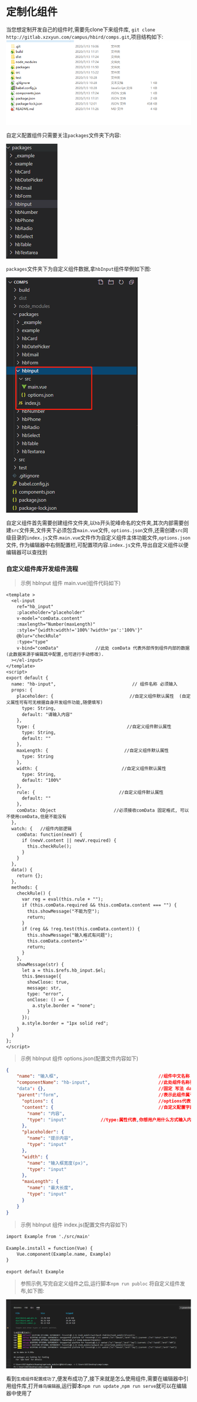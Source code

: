 # 定制化组件

当您想定制开发自己的组件时,需要先clone下来组件库, ` git clone http://gitlab.xzxyun.com/campus/hbird/comps.git `,项目结构如下:
![avatar](../img/project.png)

自定义配置组件只需要关注`packages`文件夹下内容:

![avatar](../img/dir.png)

`packages`文件夹下为自定义组件数据,拿`hbInput`组件举例如下图:

![avatar](../img/hb_input.png)

自定义组件首先需要创建组件文件夹,以`hb`开头驼峰命名的文件夹,其次内部需要创建`src`文件夹,文件夹下必须包含`main.vue`文件,
`options.json`文件,还需创建`src`同级目录的`index.js`文件.`main.vue`文件作为自定义组件主体功能文件,`options.json`文件,
作为编辑器中右侧配置栏,可配置项内容.`index.js`文件,导出自定义组件以便编辑器可以查找到

    
### 自定义组件库开发组件流程
> 示例 hbInput 组件  main.vue(组件代码如下)

```
<template >
  <el-input
    ref="hb_input"
    :placeholder="placeholder"
    v-model="comData.content"
    :maxlength="Number(maxLength)"
    :style="{width:width!='100%'?width+'px':'100%'}"
    @blur="checkRule"
    :type="type"
    v-bind="comData"              //此处 comData 代表外部传到组件内部的数据(此数据来源于编辑其中配置,也可进行手动修改).
  ></el-input>
</template>
<script>
export default {
  name: "hb-input",                             // 组件名称 必须输入
  props: {
    placeholder: {                             //自定义组件默认属性  (自定义属性可有可无根据自身开发组件功能,随便填写)
      type: String,
      default: "请输入内容"
    },
    type: {                                   //自定义组件默认属性
      type: String,
      default: ""
    },
    maxLength: {                             //自定义组件默认属性
      type: String
    },
    width: {                                //自定义组件默认属性
      type: String,
      default: "100%"
    },
    rule: {                                //自定义组件默认属性
      default: ""
    },
    comData: Object                      //必须接收comData 固定格式, 可以不使用comData,但是不能没有
  },
  watch: {   //组件内部逻辑
    comData: function(newV) {
      if (newV.content || newV.required) {
        this.checkRule();
      }
    }
  },
  data() {
    return {};
  },
  methods: {
    checkRule() {
      var reg = eval(this.rule + "");
      if (this.comData.required && this.comData.content === "") {
        this.showMessage("不能为空");
        return;
      }
      if (reg && !reg.test(this.comData.content)) {
        this.showMessage("输入格式有问题");
        this.comData.content=''
        return;
      }
    },
    showMessage(str) {
      let a = this.$refs.hb_input.$el;
      this.$message({
        showClose: true,
        message: str,
        type: "error",
        onClose: () => {
          a.style.border = "none";
        }
      });
      a.style.border = "1px solid red";
    }
  }
};
</script>

```

> 示例 hbInput 组件  options.json(配置文件内容如下)

```json
{
    "name": "输入框",                                      //组件中文名称 (必填)
    "componentName": "hb-input",                          //此处组件名称要和代码中 name:字段的名称一致(必填)
    "data": {},                                           //固定 写法 data:{}  (必填,可以为空对象)
    "parent":"form",                                      //表示此组件属于表单系列,也可以不写,如果不写在编辑器中组件顺序会有影响
	  "options": {                                        //options代表编辑器中右侧配置栏,你所创造的组件可配置的开放属性 (必填,可以为空对象)
      "content": {                                        //自定义配置字段,name:属性代表,配置栏中介绍此属性的中文名称
        "name": "内容",                            
        "type": "input"				//type:属性代表,你想用户用什么方式输入内容,或者改变内容,目前(提功了 'input','switch') 两种,后续会迭代增加 'select' 等等 
      },
      "placeholder": {
        "name": "提示内容", 
        "type": "input"
      },
      "width": {
        "name": "输入框宽度(px)", 
        "type": "input"
      },
      "maxLength": {
        "name": "最大长度", 
        "type": "input"
      }
    }
}
```

> 示例 hbInput 组件  index.js(配置文件内容如下)
```
import Example from './src/main'

Example.install = function(Vue) {
    Vue.component(Example.name, Example)
}

export default Example
```

>参照示例,写完自定义组件之后,运行脚本`npm run publoc` 将自定义组件发布,如下图:

![avatar](../img/publoc.png)

看到`生成组件配置成功了`,便发布成功了,接下来就是怎么使用组件,需要在编辑器中引用组件库,打开`蜂鸟编辑器`,运行脚本`npm run update` ,`npm run serve`就可以在编辑器中使用了